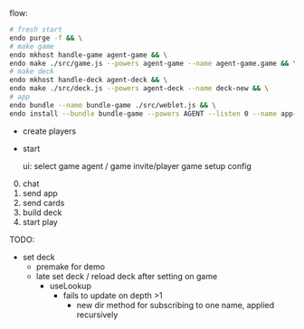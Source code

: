 flow:

```sh
# fresh start
endo purge -f && \
# make game
endo mkhost handle-game agent-game && \
endo make ./src/game.js --powers agent-game --name agent-game.game && \
# make deck
endo mkhost handle-deck agent-deck && \
endo make ./src/deck.js --powers agent-deck --name deck-new && \
# app
endo bundle --name bundle-game ./src/weblet.js && \
endo install --bundle bundle-game --powers AGENT --listen 0 --name app-game
```

- create players
- start

    ui:
        select game agent / game invite/player
        game setup config



0. chat
1. send app
2. send cards
3. build deck
4. start play

TODO:
- set deck
  - premake for demo
  - late set deck / reload deck after setting on game
    - useLookup
      - fails to update on depth >1
        - new dir method for subscribing to one name, applied recursively